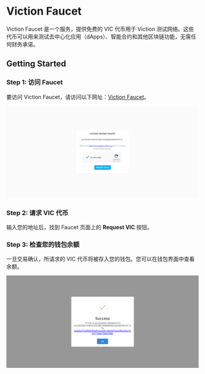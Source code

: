 # Viction Faucet

Viction Faucet 是一个服务，提供免费的 VIC 代币用于 Viction 测试网络。这些代币可以用来测试去中心化应用（dApps）、智能合约和其他区块链功能，无需任何财务承诺。

## Getting Started

### Step 1: 访问 Faucet

要访问 Viction Faucet，请访问以下网址：[Viction Faucet](https://faucet-testnet.viction.xyz/)。

![](https://raw.githubusercontent.com/POLearn/victionary-everything-about-viction/refs/heads/master/content/assets/images/faucet_page.png)

### Step 2: 请求 VIC 代币

输入您的地址后，找到 Faucet 页面上的 **Request VIC** 按钮。

### Step 3: 检查您的钱包余额

一旦交易确认，所请求的 VIC 代币将被存入您的钱包。您可以在钱包界面中查看余额。

![](https://raw.githubusercontent.com/POLearn/victionary-everything-about-viction/refs/heads/master/content/assets/images/faucet_success.png)